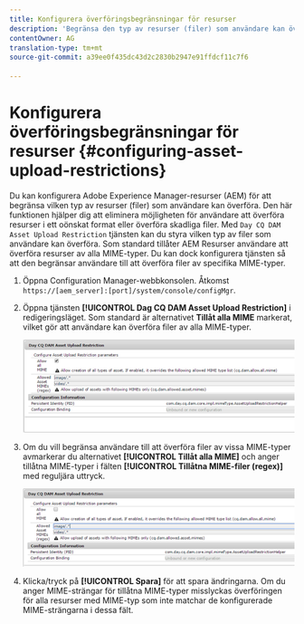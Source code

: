 ```yaml
---
title: Konfigurera överföringsbegränsningar för resurser
description: 'Begränsa den typ av resurser (filer) som användare kan överföra '
contentOwner: AG
translation-type: tm+mt
source-git-commit: a39ee0f435dc43d2c2830b2947e91ffdcf11c7f6

---
```



# Konfigurera överföringsbegränsningar för resurser {#configuring-asset-upload-restrictions}

Du kan konfigurera Adobe Experience Manager-resurser (AEM) för att begränsa vilken typ av resurser (filer) som användare kan överföra. Den här funktionen hjälper dig att eliminera möjligheten för användare att överföra resurser i ett oönskat format eller överföra skadliga filer. Med `Day CQ DAM Asset Upload Restriction` tjänsten kan du styra vilken typ av filer som användare kan överföra. Som standard tillåter AEM Resurser användare att överföra resurser av alla MIME-typer. Du kan dock konfigurera tjänsten så att den begränsar användare till att överföra filer av specifika MIME-typer.

1. Öppna Configuration Manager-webbkonsolen. Åtkomst `https://[aem_server]:[port]/system/console/configMgr`.
1. Öppna tjänsten **[!UICONTROL Dag CQ DAM Asset Upload Restriction]** i redigeringsläget. Som standard är alternativet **Tillåt alla MIME** markerat, vilket gör att användare kan överföra filer av alla MIME-typer.

   ![chlimage_1-378](assets/chlimage_1-378.png)

1. Om du vill begränsa användare till att överföra filer av vissa MIME-typer avmarkerar du alternativet **[!UICONTROL Tillåt alla MIME]** och anger tillåtna MIME-typer i fälten **[!UICONTROL Tillåtna MIME-filer (regex)]** med reguljära uttryck.

   ![chlimage_1-379](assets/chlimage_1-379.png)

1. Klicka/tryck på **[!UICONTROL Spara]** för att spara ändringarna. Om du anger MIME-strängar för tillåtna MIME-typer misslyckas överföringen för alla resurser med MIME-typ som inte matchar de konfigurerade MIME-strängarna i dessa fält.
